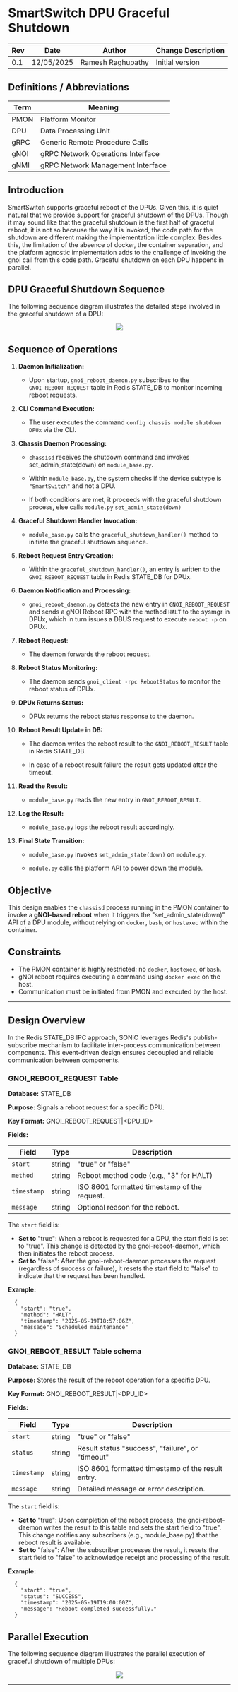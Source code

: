 # SmartSwitch DPU Graceful Shutdown

| Rev | Date | Author | Change Description |
| --- | ---- | ------ | ------------------ |
| 0.1 | 12/05/2025 | Ramesh Raghupathy | Initial version|


## Definitions / Abbreviations

| Term | Meaning |
| --- | ---- |
| PMON | Platform Monitor |
| DPU | Data Processing Unit |
| gRPC | Generic Remote Procedure Calls |
| gNOI | gRPC Network Operations Interface |
| gNMI  | gRPC Network Management Interface |

## Introduction
SmartSwitch supports graceful reboot of the DPUs. Given this, it is quiet natural that we provide support for graceful shutdown of the DPUs. Though it may sound like that the graceful shutdown is the first half of graceful reboot, it is not so because the way it is invoked, the code path for the shutdown are different making the implementation little complex. Besides this, the limitation of the absence of docker, the container separation, and the platform agnostic implementation adds to the challenge of invoking the gnoi call from this code path. Graceful shutdown on each DPU happens in parallel.

## DPU Graceful Shutdown Sequence

The following sequence diagram illustrates the detailed steps involved in the graceful shutdown of a DPU:

<p align="center"><img src="./images/dpu-graceful-shutdown.svg"></p>

## Sequence of Operations

1. **Daemon Initialization:**

   * Upon startup, `gnoi_reboot_daemon.py` subscribes to the `GNOI_REBOOT_REQUEST` table in Redis STATE_DB to monitor incoming reboot requests.

2. **CLI Command Execution:**

   * The user executes the command `config chassis module shutdown DPUx` via the CLI.

3. **Chassis Daemon Processing:**

   * `chassisd` receives the shutdown command and invokes set_admin_state(down) on `module_base.py`.

   * Within `module_base.py`, the system checks if the device subtype is `"SmartSwitch"` and not a DPU.

   * If both conditions are met, it proceeds with the graceful shutdown process, else calls `module.py` `set_admin_state(down)`

4. **Graceful Shutdown Handler Invocation:**

   * `module_base.py` calls the `graceful_shutdown_handler()` method to initiate the graceful shutdown sequence.

5. **Reboot Request Entry Creation:**

   * Within the `graceful_shutdown_handler()`, an entry is written to the `GNOI_REBOOT_REQUEST` table in Redis STATE_DB for DPUx.

6. **Daemon Notification and Processing:**

   * `gnoi_reboot_daemon.py` detects the new entry in `GNOI_REBOOT_REQUEST` and sends a gNOI Reboot RPC with the method `HALT` to the sysmgr in DPUx, which in turn issues a DBUS request to execute `reboot -p` on DPUx.

7. **Reboot Request**:

   * The daemon forwards the reboot request.

8. **Reboot Status Monitoring:**

   * The daemon sends  `gnoi_client -rpc RebootStatus` to monitor the reboot status of DPUx.
   
9. **DPUx Returns Status:**

   * DPUx returns the reboot status response to the daemon.

10. **Reboot Result Update in DB:**

      * The daemon writes the reboot result to the `GNOI_REBOOT_RESULT` table in Redis STATE_DB.

      * In case of a reboot result failure the result gets updated after the timeout.

11. **Read the Result:**

      * `module_base.py` reads the new entry in `GNOI_REBOOT_RESULT`.

12. **Log the Result:**

      * `module_base.py` logs the reboot result accordingly.

13. **Final State Transition:**

      * `module_base.py` invokes `set_admin_state(down)` on `module.py`.

      * `module.py` calls the platform API to power down the module.

## Objective

This design enables the `chassisd` process running in the PMON container to invoke a **gNOI-based reboot** when it triggers the "set_admin_state(down)" API of a DPU module, without relying on `docker`, `bash`, or `hostexec` within the container.

## Constraints

- The PMON container is highly restricted: no `docker`, `hostexec`, or `bash`.
- gNOI reboot requires executing a command using `docker exec` on the host.
- Communication must be initiated from PMON and executed by the host.

---

## Design Overview

In the Redis STATE_DB IPC approach, SONiC leverages Redis's publish-subscribe mechanism to facilitate inter-process communication between components. This event-driven design ensures decoupled and reliable communication between components.

### GNOI_REBOOT_REQUEST Table
   **Database:** STATE_DB

   **Purpose:** Signals a reboot request for a specific DPU.

   **Key Format:** GNOI_REBOOT_REQUEST|<DPU_ID>

   **Fields:**

   | Field       | Type   | Description                                   |
   | ----------- | ------ | --------------------------------------------- |
   | `start`     | string | "true" or "false"                             |
   | `method`    | string | Reboot method code (e.g., "3" for HALT)       |
   | `timestamp` | string | ISO 8601 formatted timestamp of the request.  |
   | `message`   | string | Optional reason for the reboot.               |

The `start` field is:
   * **Set to** "true": When a reboot is requested for a DPU, the start field is set to "true". This change is detected by the gnoi-reboot-daemon, which then initiates the reboot process.
   * **Set to** "false": After the gnoi-reboot-daemon processes the request (regardless of success or failure), it resets the start field to "false" to indicate that the request has been handled.

**Example:**
```
  {
    "start": "true",
    "method": "HALT",
    "timestamp": "2025-05-19T18:57:06Z",
    "message": "Scheduled maintenance"
  }
```

### GNOI_REBOOT_RESULT Table schema
   **Database:** STATE_DB
   
   **Purpose:** Stores the result of the reboot operation for a specific DPU.

   **Key Format:** GNOI_REBOOT_RESULT|<DPU_ID>

   **Fields:**

   | Field       | Type   | Description                                       |
   | ----------- | ------ | ------------------------------------------------- |
   | `start`     | string | "true" or "false"                                 |
   | `status`    | string | Result status "success", "failure", or "timeout"  |
   | `timestamp` | string | ISO 8601 formatted timestamp of the result entry. |
   | `message`   | string | Detailed message or error description.            |

The `start` field is:
   * **Set to** "true": Upon completion of the reboot process, the gnoi-reboot-daemon writes the result to this table and sets the start field to "true". This change notifies any subscribers (e.g., module_base.py) that the reboot result is available.
   * **Set to** "false": After the subscriber processes the result, it resets the start field to "false" to acknowledge receipt and processing of the result.

**Example:**
```
  {
    "start": "true",
    "status": "SUCCESS",
    "timestamp": "2025-05-19T19:00:00Z",
    "message": "Reboot completed successfully."
  }
```

## Parallel Execution

The following sequence diagram illustrates the parallel execution of graceful shutdown of multiple DPUs:

<p align="center"><img src="./images/parallel-execution.svg"></p>

---
